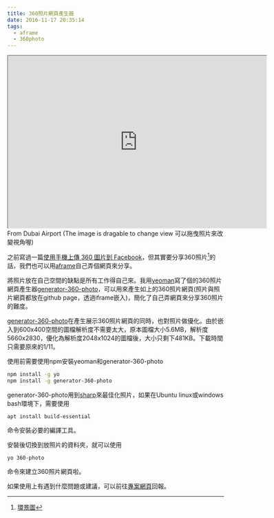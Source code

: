 ```yaml
---
title: 360照片網頁產生器
date: 2016-11-17 20:35:14
tags:
  - aframe
  - 360photo
---
```


<iframe src="https://gasolin.github.io/2016-london-allhands/dubai_airport.html" height="400px" width="600px" align="center"></iframe>
From Dubai Airport (The image is dragable to change view 可以拖曳照片來改變視角喔)

之前寫過一篇[使用手機上傳 360 圖片到 Facebook](vr/upload-360photo-to-facebook.md)，但其實要分享360照片[^1]的話，我們也可以用[aframe](http://aframe.io)自己弄個網頁來分享。

將照片放在自己空間的缺點是所有工作得自己來。我用[yeoman](http://yeoman.io/)寫了個的360照片網頁產生器[generator-360-photo](https://www.npmjs.com/package/generator-360-photo)，可以用來產生如上的360照片網頁(照片與照片網頁都放在github page，透過iframe嵌入)，簡化了自己弄網頁來分享360照片的難度。

[generator-360-photo](https://www.npmjs.com/package/generator-360-photo)在產生展示360照片網頁的同時，也對照片做優化。由於嵌入到600x400空間的圖檔解析度不需要太大，原本圖檔大小5.6MB，解析度5660x2830，優化為解析度2048x1024的圖檔後，大小只剩下481KB。下載時間只需要原來的1/11。

使用前需要使用npm安裝yeoman和generator-360-photo

```sh
npm install -g yo
npm install -g generator-360-photo
```

generator-360-photo用到[sharp](https://www.npmjs.com/package/sharp)來最佳化照片，如果在Ubuntu linux或windows bash環境下，需要使用

```
apt install build-essential
```

命令安裝必要的編譯工具。

安裝後切換到放照片的資料夾，就可以使用

```
yo 360-photo
```

命令來建立360照片網頁啦。

如果使用上有遇到什麼問題或建議，可以前往[專案網頁](https://github.com/gasolin/generator-360-photo/issues)回報。

[^1]:  [環景圖](https://zh.wikipedia.org/wiki/%E5%85%A8%E6%99%AF%E5%9B%BE)
